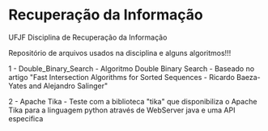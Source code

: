 # Recuperação da Informação
UFJF Disciplina de Recuperação da Informação


Repositório de arquivos usados na disciplina e alguns algoritmos!!!

1 - Double_Binary_Search - Algoritmo Double Binary Search - Baseado no artigo "Fast Intersection Algorithms for Sorted Sequences - Ricardo Baeza-Yates and Alejandro Salinger"

2 - Apache Tika - Teste com a biblioteca "tika" que disponibiliza o Apache Tika para a linguagem python através de WebServer java e uma API especifica
